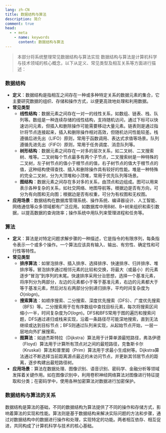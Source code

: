 ```yaml
---
lang: zh-CN
title: 数据结构与算法
description: 简介
comment: true
head:
  - - meta
    - name: keywords
      content: 数据结构与算法
---
```

<Catalog />

> 本部分将系统整理常见数据结构与算法实现
数据结构与算法是计算机科学与技术领域的核心概念，以下从定义、常见类型及相互关系等方面进行描述：

### 数据结构
- **定义**：数据结构是指相互之间存在一种或多种特定关系的数据元素的集合，它主要研究数据的组织、存储和操作方式，以便更高效地处理和利用数据。
- **常见类型**
    - **线性结构**：数据元素之间存在一对一的线性关系，如数组、链表、栈、队列等。数组是一种连续存储的线性结构，支持随机访问，通过下标可以快速访问元素，但插入和删除操作可能需要移动大量元素。链表则是通过指针将节点连接起来，插入和删除操作相对高效，但随机访问性能较差。栈遵循后进先出（LIFO）原则，常用于函数调用、表达式求值等场景。队列遵循先进先出（FIFO）原则，常用于任务调度、消息队列等。
    - **树形结构**：数据元素之间存在一对多的层次关系，如二叉树、二叉搜索树、堆等。二叉树每个节点最多有两个子节点，二叉搜索树是一种特殊的二叉树，左子树节点的值小于根节点的值，右子树节点的值大于根节点的值，这种结构使得查找、插入和删除操作具有较好的性能。堆是一种特殊的完全二叉树，分为大顶堆和小顶堆，常用于优先队列等场景。
    - **图结构**：数据元素之间存在多对多的关系，由顶点和边组成。图可以用来表示各种复杂的关系，如社交网络、地图导航等。根据边是否有方向，可分为有向图和无向图；根据边是否有权重，可分为有权图和无权图。
- **应用场景**：数据结构在数据库管理系统、操作系统、编译器设计、人工智能、网络通信等众多领域都有广泛应用。如数据库中用B树、B+树来组织和索引数据，以提高数据的查询效率；操作系统中用队列来管理进程和任务等。

### 算法
- **定义**：算法是对特定问题求解步骤的一种描述，它是指令的有限序列，每条指令表示一个或多个操作。一个算法应该具有输入、输出、有穷性、确定性和可行性等特性。
- **常见类型**
    - **排序算法**：如冒泡排序、插入排序、选择排序、快速排序、归并排序、堆排序等。冒泡排序通过相邻元素的比较和交换，将最大（或最小）的元素逐步“冒泡”到序列的末尾。快速排序采用分治思想，选择一个基准元素，将序列分为两部分，左边的元素都小于等于基准元素，右边的元素都大于等于基准元素，然后对左右两部分分别递归排序，平均时间复杂度为$O(nlogn)$。
    - **搜索算法**：如顺序搜索、二分搜索、深度优先搜索（DFS）、广度优先搜索（BFS）等。二分搜索用于在有序数组中查找目标元素，每次将搜索区间缩小一半，时间复杂度为$O(logn)$。DFS和BFS常用于图的遍历和搜索问题，DFS通过递归或栈来实现，沿着一条路径尽可能深地搜索，直到无法继续或达到目标节点；BFS则通过队列来实现，从起始节点开始，一层一层地向外扩展搜索。
    - **图算法**：如迪杰斯特拉（Dijkstra）算法用于计算单源最短路径，弗洛伊德（Floyd）算法用于计算所有顶点对之间的最短路径，克鲁斯卡尔（Kruskal）算法和普里姆（Prim）算法用于求最小生成树等。Dijkstra算法通过不断选择当前距离源点最近的未访问节点，并更新其邻居节点的距离，逐步构建出最短路径树。
- **应用场景**：算法在数据处理、图像识别、语音识别、密码学、金融分析等领域发挥着关键作用。如在图像识别中，利用卷积神经网络算法对图像进行特征提取和分类；在密码学中，使用各种加密算法对数据进行加密保护。

### 数据结构与算法的关系
数据结构是算法的基础，不同的数据结构为算法提供了不同的操作和存储方式，影响着算法的实现和性能。算法则是基于数据结构来解决实际问题的方法和步骤，通过对数据结构中的数据进行操作和处理，实现特定的功能。两者相互依存、相互促进，共同构成了计算机科学与技术的核心基础。

<CommentService :darkmode="isDarkMode"/>